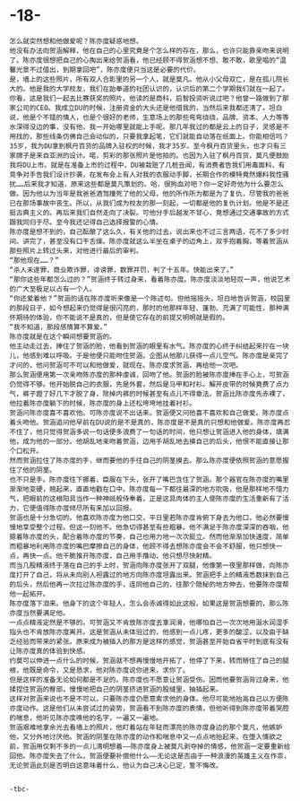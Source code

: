 # -18-
    怎么就突然想和他做爱呢？陈亦度疑惑地想。
    他没有办法向贺涵解释，他在自己的心里究竟是个怎么样的存在，那么，也许只能靠亲吻来说明了。陈亦度很想把自己的心掏出来给贺涵看，他已经顾不得贺涵想不想、敢不敢，歌里唱的“温馨光景不过借出，到期拿回吧”，陈亦度便只当这是必要的代价。
    是，墙上的这些照片，所有双人合影里的另一个人，就是莫凡。他从小父母双亡，是在孤儿院长大的。他是我的大学校友，我们在跆拳道的社团认识的，认识后的第二个学期我们就在一起了。你看，这是我们一起去比赛获奖的照片。他读的是商科，启智投资听说过吧？他曾一路做到了那家公司的CEO。我成立DU的时候，注册资金的大头还是他借我的，当然后来我都还清了。坦白说，他是个不错的情人，也是个很好的老师，生意场上的那些弯弯绕绕，品牌、资本、人力等等水深得没边的事，没有他，我一开始哪里就能上手呢。那几年我过的都是云上的日子，灵感是不用找的，那些线条仿佛自己会动似的，只要我拿起笔，它们就能自动落在纸面上。你能相信吗？35岁，我为DU拿到枫丹百货的品牌入驻权的时候，我才35岁。至今枫丹百货里头，也才只有三家牌子是来自亚洲的设计。喏，剪彩的那张照片是他拍的。也因为入驻了枫丹百货，莫凡便鼓励我将DU上市。就是在准备上市的过程中，DU被栽赃了几桩丑闻，有消费者告我们用毒面料，有竞争对手告我们设计抄袭，在发布会上有人对我的衣服动手脚，长期合作的模特竟然爆料我性骚扰……后来我才知道，原来这些都是莫凡策划的。哈，很狗血对吧？你一定好奇他为什么要怎么做。因为他以为当年是我爸爸酒驾撞死了他的父母，他的所作所为都是为了复仇，尽管我的爸爸已在那场事故中丧生。所以，从我们成为校友的那一刻起，一切都是他的复仇计划。他是不是还挺古典主义的。再后来我们自然走向了决裂。可他分手后越发不甘心，竟想通过交通事故的方式跟我同归于尽。至今我还记得自己选择报警的心情。
    陈亦度是想不到的，自己酝酿了这么久，有关他的过去，说出来也不过三言两语，花不了多少时间。讲完了，甚至没有口干舌燥。陈亦度就这么半坐在桌子的边角上，双手抱着胸，等着贺涵从那些照片上转过头来，对他进行最后的审判。
    “那他现在……？”
    “杀人未遂罪，商业欺诈罪，诽谤罪，数罪并罚，判了十五年。快能出来了。”
    “那你这些年都怎么过的？”贺涵终于转过身来，看着陈亦度。陈亦度淡淡地轻叹一声，他说艺术的广大至极足以占有一个人。
    “你还爱着他？”贺涵的话在陈亦度听来像是一个陈述句。但他摇摇头，坦白地告诉贺涵，校园里的那段日子，如今想起来仍觉得是很闪亮的，那时的他那样年轻、蓬勃、充满了可能性，那种满怀期待的体验，你不能说不是真的，但是使它存在的前提又明明就是假的。
    “我不知道，那段感情算不算爱。”
    陈亦度就是在这个瞬间想要贺涵的。
    他主动走过去，捧住了贺涵的脸，他看到贺涵的眼里有水气。陈亦度的心终于纠结起来拧在一块儿，他感到难以呼吸。于是他便只能吻住贺涵，企图从他那儿获得一点儿空气。陈亦度是亲完了才问的，他问贺涵可不可以和他做爱，就现在。陈亦度求贺涵，再给他一次吧。
    那么贺涵便用第一次亲吻陈亦度的那种虔诚，回吻了他。贺涵的脸被陈亦度捧在手心上，可贺涵仍觉得不够。他开始脱自己的衣服，先是外套，然后是马甲和衬衫。解开皮带的时候竟费了点力气，裤子蹬了好几下才脱了身，除掉内裤的时候甚至有点儿不得章法。贺涵比陈亦度先赤裸了，他拉着陈亦度躺下的时候，陈亦度的身上还松垮垮地挂着衬衫。
    贺涵问陈亦度喜不喜欢他。可陈亦度说不出话来。贺涵便又问他喜不喜欢和自己做爱。陈亦度点着头吻他。贺涵追问他早前在DU说的是不是真的，陈亦度是不是真的只想和他做爱。陈亦度再忍不住了，他只觉得贺涵多说一句话便多浪费了一句话的时间，他只想让贺涵进入他的身体，填满他，成为他的一部分。他胡乱地亲吻着贺涵，边用手胡乱地去摸自己的后头，他恨不能直接让那个口松开。
    然而贺涵拉住了陈亦度的手，继而要他的手往自己的阴茎摸去。那么陈亦度便依照贺涵的意愿握住了他的阴茎。
    也不只是手。陈亦度往下挪着，臣服在下头，张开了嘴巴含住了贺涵。那个器官在陈亦度的嘴里渐渐地变硬，翘起来，直直地戳在口中。陈亦度每一下都往最深的地方吮吸，他是那样地不惜力气，把眼前的这根阳具当作一种神祇般侍奉着，正是这具肉体的主人使陈亦度的生活重新有了活力，它便值得陈亦度倾尽所有来加以回报。
    贺涵也是十分急切的。他喜欢陈亦度为他口交，平日里若陈亦度肯俯下身去为他口，他必然要慢慢地享受整个过程。但这一刻他不。他急切得甚至有些粗暴。他不满足于陈亦度深深的吞咽，他摁着陈亦度的头，配合着陈亦度的节奏，自己也用力地一次次挺立。然而他渐渐加快速度，简单而粗暴地利用陈亦度的嘴巴摩擦自己的身体，他顾不得去想陈亦度会不会不舒服，他只想快一点，再快一点。他干脆推开陈亦度，自己用手撸动，他只想尽快射精。
    而当几股精液终于落在自己的手上时，贺涵向陈亦度张开了双腿，他像第一夜里那样做，向陈亦度打开了自己，将从未向别人袒露过的地方向陈亦度坦露出来。贺涵把手上的精液悉数抹到自己的后头，然后他再一次拉过陈亦度的手，连同他自己的，往那个隐秘的地方伸去，他要陈亦度帮他一起拓开。
    陈亦度落下泪来。他身下的这个年轻人，怎么会赤诚得如此这般。如果这是贺涵想要的，那么陈亦度当然要满足他。
    一点点精液定然是不够的。可贺涵又不肯放陈亦度去拿润滑，他哪怕自己一次次地用涎水润湿手指头也不肯放陈亦度离开。这是贺涵从未体验过的，他感到一点儿疼，更多的酸涩，以及由于缺乏经验而带来的紧张。原来成为被插入的那方是这样的感觉，贺涵甚至开始自省平时到底有没有让陈亦度真的体验到快感。
    约莫可以伸进一点什么的时候，贺涵就不想再慢慢地开拓了，他停了下来，转而掰住了自己的腿根，他既是命令，又是恳求，他对陈亦度说你进来，求你了。
    但是这样的准备无论如何都是不足的。陈亦度也不愿意让贺涵受伤。因而他要贺涵背过身来，他揉捏住贺涵的臀部，慢慢地把自己的阴茎挤进贺涵的股缝里，抽插起来。
    这样对贺涵来说也不是不可以，只要陈亦度仍愿意索求他的身体。他尽可能地抬高自己以方便陈亦度动作。这是他们从未尝试过的姿势，贺涵看不到陈亦度的表情，但他听得到陈亦度带着哭腔的喘息，他听见陈亦度唤他的名字，一遍又一遍地。
    贺涵艰难地拿余光去看墙上的照片，他盯着站在年轻而漂亮的陈亦度身边的那个莫凡，他嫉妒他，又分外地讨厌他。贺涵的阴茎在陈亦度的动作和喘息中又一点点地抬起来，在堕入情欲之前，贺涵用仅剩不多的一点儿清明想着——陈亦度身上被莫凡剥夺掉的情感，他贺涵一定要重新给回他。陈亦度失去了什么，贺涵便要补偿他什么——无论这是否由于一种浪漫的英雄主义在作祟，无论贺涵此刻是否明白这意味着什么，他认为自己决心已定，誓不悔改。
    
    
    -tbc-

